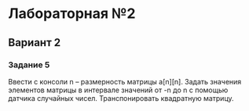 # Лабораторная №2
## Вариант 2
### Задание 5
Ввести с консоли n – размерность матрицы a\[n][n]. Задать значения элементов матрицы в интервале значений от -n до n с помощью датчика случайных чисел.
Транспонировать квадратную матрицу. 